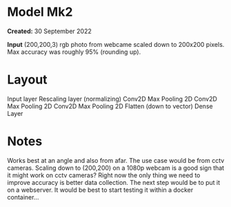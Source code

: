 # Model Mk2

**Created:** 30 September 2022

**Input** (200,200,3) rgb photo from webcame scaled down to 200x200 pixels. 
Max accuracy was roughly 95% (rounding up).

# Layout

Input layer
Rescaling layer (normalizing)
Conv2D
Max Pooling 2D 
Conv2D
Max Pooling 2D
Conv2D
Max Pooling 2D
Flatten (down to vector)
Dense Layer

# Notes 

Works best at an angle and also from afar. The use case would be from cctv cameras. Scaling down to (200,200) on a 1080p webcam is a good sign that it might work on cctv cameras? Right now the only thing we need to improve accuracy is better data collection. The next step would be to put it on a webserver. It would be best to start testing it within a docker container...